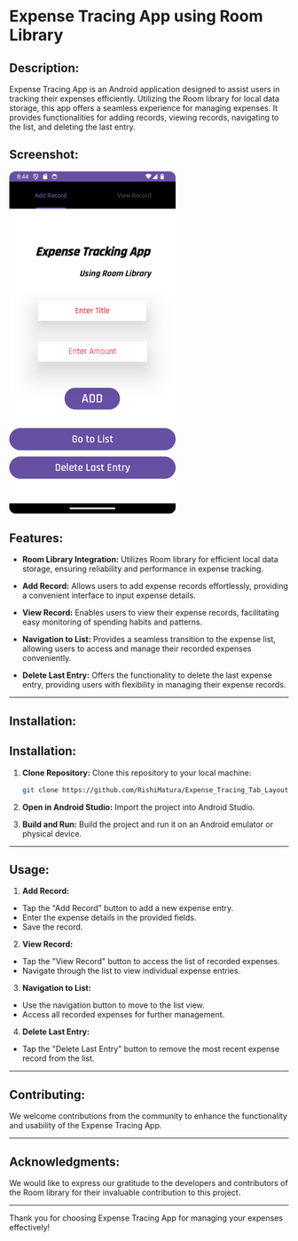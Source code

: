 # Expense Tracing App using Room Library


## Description:
Expense Tracing App is an Android application designed to assist users in tracking their expenses efficiently. Utilizing the Room library for local data storage, this app offers a seamless experience for managing expenses. It provides functionalities for adding records, viewing records, navigating to the list, and deleting the last entry.

## Screenshot:

<img src="AppScreenShot1.png" alt="App Screenshot" width="300">








## Features:

- **Room Library Integration:** Utilizes Room library for efficient local data storage, ensuring reliability and performance in expense tracking.

- **Add Record:** Allows users to add expense records effortlessly, providing a convenient interface to input expense details.

- **View Record:** Enables users to view their expense records, facilitating easy monitoring of spending habits and patterns.

- **Navigation to List:** Provides a seamless transition to the expense list, allowing users to access and manage their recorded expenses conveniently.

- **Delete Last Entry:** Offers the functionality to delete the last expense entry, providing users with flexibility in managing their expense records.

---

## Installation:

## Installation:

1. **Clone Repository:** Clone this repository to your local machine:
   ```sh
   git clone https://github.com/RishiMatura/Expense_Tracing_Tab_Layout.git
2. **Open in Android Studio:** Import the project into Android Studio.

3. **Build and Run:** Build the project and run it on an Android emulator or physical device.

---

## Usage:

1. **Add Record:**
- Tap the "Add Record" button to add a new expense entry.
- Enter the expense details in the provided fields.
- Save the record.

2. **View Record:**
- Tap the "View Record" button to access the list of recorded expenses.
- Navigate through the list to view individual expense entries.

3. **Navigation to List:**
- Use the navigation button to move to the list view.
- Access all recorded expenses for further management.

4. **Delete Last Entry:**
- Tap the "Delete Last Entry" button to remove the most recent expense record from the list.


---

## Contributing:
We welcome contributions from the community to enhance the functionality and usability of the Expense Tracing App.

---


## Acknowledgments:
We would like to express our gratitude to the developers and contributors of the Room library for their invaluable contribution to this project.

---

Thank you for choosing Expense Tracing App for managing your expenses effectively!

